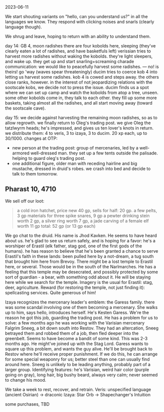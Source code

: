 2023-06-11

We start shouting variants on "hello, can you understand us?" in all the languages we know. They respond with clicking noises and snarls (clearly language though).

We shrug and leave, hoping to return with an ability to understand them.

day 14: GB 4, moon radishes
there are four kobolds here, sleeping (they've clearly eaten a lot of radishes, and have basketfuls left)
verissian tries to harvest more radishes without waking the kobolds. they're light sleepers, and wake up.
they get up and start snarling+screaming
charade communication: we would like to peacefully harvest some radishes. — no! is theirs! go 'way (waves spear threateningly)
ducim tries to coerce kob 4 into letting us harvest some radishes. kob 4 is cowed and steps away.
the others close ranks, however. in the interest of not jeopardizing relations with the sootscale kobs, we decide not to press the issue.
ducim finds us a spot where we can set up camp and watch the kobolds from atop a tree, unseen.
some other kobolds come in, they talk to each other. they fill up some more baskets, taking almost all the radishes, and all start moving away (toward the sootscale cave).

day 15: we decide against harvesting the remaining moon radishes, so as to allow regrowth.
we finally return to Oleg's trading post.
we give Oleg the tatzlwyrm heads; he's impressed, and gives us ten lover's knots in return. we distribute them: 4 to veris, 3 to izaya, 3 to ducim. 20 xp each, up to 30/1000.
changes at OTP:
 - new person at the trading post: group of mercenaries, led by a well-armored well-dressed man. they set up a few tents outside the palisade. helping to guard oleg's trading post.
 - one additional figure, older man with receding hairline and big mustache, dressed in druid's robes.
we crash into bed and decide to talk to them tomorrow.

## Pharast 10, 4710

We sell off our loot:
> a cold iron hatchet, price new 40 gp, sells for half: 20 gp.
> a few pelts, 3 gp
> materials for three spike snares, 9 gp
> a pewter drinking stein worth 2 gp, a silver ring worth 7 gp, a jade carving of a female elf worth 11 gp
> total: 52 gp (or 13 gp each)

We go chat to the druid. His name is Jhod Kavken. He seems to have heard about us. he's glad to see us return safely, and is hoping for a favor: he's a worshiper of Erastil (elk father, stag god, one of the first gods of the humans). he has reason to believe that he's been granted a chance to serve Erastil's faith in these lands: been pulled here by a not-dream, a tug south that brought him here from Brevoy. There might be a lost temple to Erastil here, or several. Those would be in the south of the Narlmarches. He has a feeling that this temple may be desecrated, and possibly protected by some sort of guardian - a bear, with something odd about it. He will be staying here while we search for the temple. Imagery is the usual for Erastil: stag, deer, agriculture. Reward (for restoring the temple, not just finding it): spellcasting services. Quite generous of him!

Izaya recognizes the mercenary leader's emblem: the Garess family. there was some scandal involving one of them becoming a mercenary. She walks up to him, says hello, introduces herself. He's Kesten Garess. We're the reason he got this job, guarding the trading post. He has a problem for us to solve: a few months ago he was working with the Varisian mercenary Falgrim Sneeg, a bit down south into Restov. They had an altercation, Sneeg betrayed them and robbed them of a job, then fled deeper into the greenbelt. Seems to have become a bandit of some kind. This was 2-3 months ago. He might've joined up with the Stag Lord. Garess wants to square up this problem, and wants the guy alive. He'll be brought back to Restov where he'll receive proper punishment. If we do this, he can arrange for some special weaponry for us; better steel than one can usually find around here. Sneeg is unlikely to be leading anything, probably part of a larger group. Identifying features: he's Varisian, weird hair color (purple going on gray), long hair, big bushy beard, always very calm; never seemed to change his mood. 

We take a week to rest, recover, and retrain.
Veris: unspecified language (ancient Osirian) -> draconic
Izaya: Star Orb -> Shapechanger's Intuition

some purchases, TBD